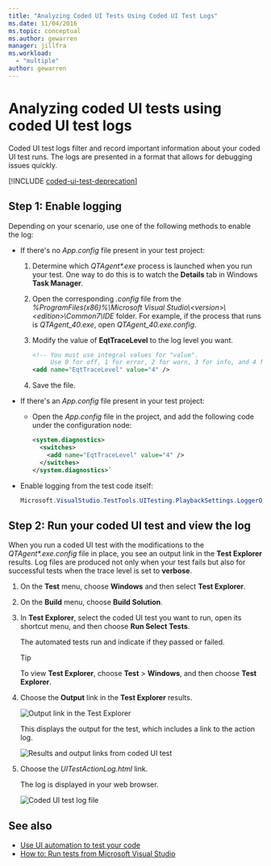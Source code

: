 ```yaml
---
title: "Analyzing Coded UI Tests Using Coded UI Test Logs"
ms.date: 11/04/2016
ms.topic: conceptual
ms.author: gewarren
manager: jillfra
ms.workload:
  - "multiple"
author: gewarren
---
```

# Analyzing coded UI tests using coded UI test logs

Coded UI test logs filter and record important information about your coded UI test runs. The logs are presented in a format that allows for debugging issues quickly.

[!INCLUDE [coded-ui-test-deprecation](includes/coded-ui-test-deprecation.md)]

## Step 1: Enable logging

Depending on your scenario, use one of the following methods to enable the log:

- If there's no *App.config* file present in your test project:

   1. Determine which *QTAgent\*.exe* process is launched when you run your test. One way to do this is to watch the **Details** tab in Windows **Task Manager**.
   
   2. Open the corresponding *.config* file from the *%ProgramFiles(x86)%\Microsoft Visual Studio\\\<version>\\\<edition>\Common7\IDE* folder. For example, if the process that runs is *QTAgent_40.exe*, open *QTAgent_40.exe.config*.

   2. Modify the value of **EqtTraceLevel** to the log level you want.
   
      ```xml
      <!-- You must use integral values for "value".
           Use 0 for off, 1 for error, 2 for warn, 3 for info, and 4 for verbose. -->
      <add name="EqtTraceLevel" value="4" />
      ```

   3. Save the file.

- If there's an *App.config* file present in your test project:

  - Open the *App.config* file in the project, and add the following code under the configuration node:

    ```xml
    <system.diagnostics>
      <switches>
        <add name="EqtTraceLevel" value="4" />
      </switches>
    </system.diagnostics>`
    ```

- Enable logging from the test code itself:

   ```csharp
   Microsoft.VisualStudio.TestTools.UITesting.PlaybackSettings.LoggerOverrideState = HtmlLoggerState.AllActionSnapshot;
   ```

## Step 2: Run your coded UI test and view the log

When you run a coded UI test with the modifications to the *QTAgent\*.exe.config* file in place, you see an output link in the **Test Explorer** results. Log files are produced not only when your test fails but also for successful tests when the trace level is set to **verbose**.

1. On the **Test** menu, choose **Windows** and then select **Test Explorer**.

2. On the **Build** menu, choose **Build Solution**.

3. In **Test Explorer**, select the coded UI test you want to run, open its shortcut menu, and then choose **Run Select Tests**.

     The automated tests run and indicate if they passed or failed.

    > [!TIP]
    > To view **Test Explorer**, choose **Test** > **Windows**, and then choose **Test Explorer**.

4. Choose the **Output** link in the **Test Explorer** results.

     ![Output link in the Test Explorer](../test/media/cuit_htmlactionlog1.png)

     This displays the output for the test, which includes a link to the action log.

     ![Results and output links from coded UI test](../test/media/cuit_htmlactionlog2.png)

5. Choose the *UITestActionLog.html* link.

     The log is displayed in your web browser.

     ![Coded UI test log file](../test/media/cuit_htmlactionlog3.png)

## See also

- [Use UI automation to test your code](../test/use-ui-automation-to-test-your-code.md)
- [How to: Run tests from Microsoft Visual Studio](https://msdn.microsoft.com/Library/1a1207a9-2a33-4a1e-a1e3-ddf0181b1046)
